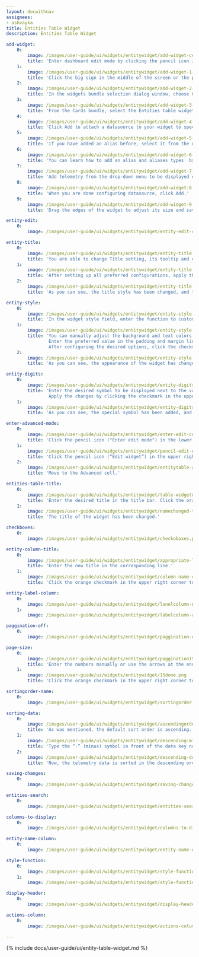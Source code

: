 ```yaml
---
layout: docwithnav
assignees:
- ashvayka 
title: Entities Table Widget
description: Entities Table Widget

add-widget:
    0:
        image: /images/user-guide/ui/widgets/entitywidget/add-widget-ce.png
        title: 'Enter dashboard edit mode by clicking the pencil icon in the lower right corner of the screen.'
    1:
        image: /images/user-guide/ui/widgets/entitywidget/add-widget-1-ce.png
        title: 'Click the big sign in the middle of the screen or the plus icon ("Add new widget") in the lower right corner of the screen. From the drop-up menu, select Create new widget.'
    2:
        image: /images/user-guide/ui/widgets/entitywidget/add-widget-2-ce.png
        title: 'In the widgets bundle selection dialog window, choose Cards.'
    3:
        image: /images/user-guide/ui/widgets/entitywidget/add-widget-3-ce.png
        title: 'From the Cards bundle, select the Entities table widget.'
    4:
        image: /images/user-guide/ui/widgets/entitywidget/add-widget-4-ce.png
        title: 'Click Add to attach a datasource to your widget to specify entity from which we will receive telemetry data.'
    5:
        image: /images/user-guide/ui/widgets/entitywidget/add-widget-5-ce.png
        title: 'If you have added an alias before, select it from the drop-down menu. If not, click "Create a new one!".'
    6:
        image: /images/user-guide/ui/widgets/entitywidget/add-widget-6-ce.png
        title: 'You can learn how to add an alias and aliases types  by following the link below the screenshots section. After configuring the alias settings, click Add.'
    7:
        image: /images/user-guide/ui/widgets/entitywidget/add-widget-7-ce.png
        title: 'Add telemetry from the drop-down menu to be displayed on the widget.'
    8:
        image: /images/user-guide/ui/widgets/entitywidget/add-widget-8-ce.png
        title: 'When you are done configuring datasource, click Add.'
    9:
        image: /images/user-guide/ui/widgets/entitywidget/add-widget-9-ce.png
        title: 'Drag the edges of the widget to adjust its size and save all applied changes by clicking the checkmark in the lower right corner of the screen.'

entity-edit:
    0:
        image: /images/user-guide/ui/widgets/entitywidget/entity-edit-ce.png

entity-title:
    0:
        image: /images/user-guide/ui/widgets/entitywidget/entity-title-ce.png
        title: 'You are able to change Title setting, its tooltip and customize title style. In addition, you can add an icon and adjust its settings.'
    1:
        image: /images/user-guide/ui/widgets/entitywidget/entity-title-1-ce.png
        title: 'After setting up all preferred configurations, apply the changes by clicking the checkmark in the upper right corner of the screen.'
    2:
        image: /images/user-guide/ui/widgets/entitywidget/entity-title-2-ce.png
        title: 'As you can see, the title style has been changed, and the custom has been added icon next to it. To save all applied changes, click the checkmark in the lower right corner of the screen.'

entity-style:
    0:
        image: /images/user-guide/ui/widgets/entitywidget/entity-style-ce.png
        title: 'In the widget style field, enter the function to customize the appearance of the widget.'
    1:
        image: /images/user-guide/ui/widgets/entitywidget/entity-style-1-ce.png
        title: 'You can manually adjust the background and text colors by clicking the corresponding circles and moving sliders to select the color you want. 
                Enter the preferred value in the padding and margin lines.
                After configuring the desired options, click the checkmark in the upper right corner of the screen.'
    2:
        image: /images/user-guide/ui/widgets/entitywidget/entity-style-2-ce.png
        title: 'As you can see, the appearance of the widget has changed. To save all applied changes, click the checkmark in the lower right corner of the screen.'

entity-digits:
    0:
        image: /images/user-guide/ui/widgets/entitywidget/entity-digits-ce.png
        title: 'Enter the desired symbol to be displayed next to the value. Input the number of the digits to be displayed after the floating point number. 
                Apply the changes by clicking the checkmark in the upper right corner of the screen.'
    1:
        image: /images/user-guide/ui/widgets/entitywidget/entity-digits-1-ce.png
        title: 'As you can see, the special symbol has been added, and the number of digits has been changed.'

enter-advanced-mode:
    0:
        image: /images/user-guide/ui/widgets/entitywidget/enter-edit-ce.png
        title: 'Click the pencil icon ("Enter edit mode") in the lower right corner of the screen.'
    1:
        image: /images/user-guide/ui/widgets/entitywidget/pencil-edit-enter.png
        title: 'Click the pencil icon (“Edit widget”) in the upper right corner of the Entity Table widget itself.'
    2:
        image: /images/user-guide/ui/widgets/entitywidget/entitytable-advncd.png
        title: 'Move to the Advanced cell.'

entities-table-title:
    0:
        image: /images/user-guide/ui/widgets/entitywidget/table-widgetname-advncd.png
        title: 'Enter the desired title in the title bar. Click the orange checkmark in the upper right corner.'
    1:
        image: /images/user-guide/ui/widgets/entitywidget/namechanged-table-advncd.png
        title: 'The title of the widget has been changed.'

checkboxes:
    0:
        image: /images/user-guide/ui/widgets/entitywidget/checkoboxes.png

entity-column-title:
    0:
        image: /images/user-guide/ui/widgets/entitywidget/appropriate-line-clumn-title.png
        title: 'Enter the new title in the corresponding line.'
    1:
        image: /images/user-guide/ui/widgets/entitywidget/column-name-changed.png
        title: 'Click the orange checkmark in the upper right corner to apply changes. An entity column title has been changed.'

entity-label-column:
    0:
        image: /images/user-guide/ui/widgets/entitywidget/lanelcolumn-name-input.png
    1:
        image: /images/user-guide/ui/widgets/entitywidget/labelcolumn-added.png

paggination-off:
    0:
        image: /images/user-guide/ui/widgets/entitywidget/paggination-off.png

page-size:
    0:
        image: /images/user-guide/ui/widgets/entitywidget/paggination15.png
        title: 'Enter the numbers manually or use the arrows at the end of the line.'
    1:
        image: /images/user-guide/ui/widgets/entitywidget/15done.png
        title: 'Click the orange checkmark in the upper right corner to apply the changes. The page will now have the desired number of items as shown in our table widget.'

sortingorder-name:
    0:
        image: /images/user-guide/ui/widgets/entitywidget/sortingorder-name.png

sorting-data:
    0:
        image: /images/user-guide/ui/widgets/entitywidget/ascendingorder.png
        title: 'As was mentioned, the default sort order is ascending.'
    1:
        image: /images/user-guide/ui/widgets/entitywidget/descending-minus.png
        title: 'Type the “-” (minus) symbol in front of the data key name in the Default sort order line. Click the orange checkmark in the upper right corner to apply the changes'
    2:
        image: /images/user-guide/ui/widgets/entitywidget/descending-done.png
        title: 'Now, the telemetry data is sorted in the descending order we needed.'

saving-changes:
    0:
        image: /images/user-guide/ui/widgets/entitywidget/saving-changes.png

entities-search:
    0:
        image: /images/user-guide/ui/widgets/entitywidget/entities-search-ce.png

columns-to-display:
    0:
        image: /images/user-guide/ui/widgets/entitywidget/columns-to-display-ce.png

entity-name-column:
    0:
        image: /images/user-guide/ui/widgets/entitywidget/entity-name-column-ce.png

style-function:
    0:
        image: /images/user-guide/ui/widgets/entitywidget/style-function-сe.png
    1:
        image: /images/user-guide/ui/widgets/entitywidget/style-function-1-сe.png

display-header:
    0:
        image: /images/user-guide/ui/widgets/entitywidget/display-header-ce.png

actions-column:
    0:
        image: /images/user-guide/ui/widgets/entitywidget/actions-column-ce.png

---
```


{% include docs/user-guide/ui/entity-table-widget.md %}